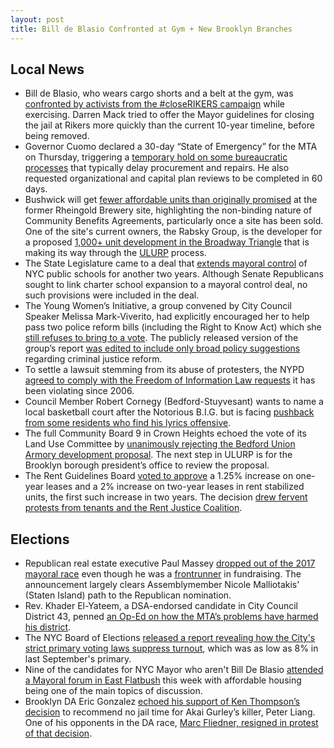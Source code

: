 ```yaml
---
layout: post
title: Bill de Blasio Confronted at Gym + New Brooklyn Branches
---
```


## Local News
* Bill de Blasio, who wears cargo shorts and a belt at the gym, was [confronted by activists from the #closeRIKERS campaign](https://www.dnainfo.com/new-york/20170630/park-slope/de-blasio-close-rikers-protesters-gym) while exercising. Darren Mack tried to offer the Mayor guidelines for closing the jail at Rikers more quickly than the current 10-year timeline, before being removed.
* Governor Cuomo declared a 30-day “State of Emergency” for the MTA on Thursday, triggering a [temporary hold on some bureaucratic processes](http://nymag.com/daily/intelligencer/2017/06/what-does-cuomos-mta-state-of-emergency-really-mean.html) that typically delay procurement and repairs. He also requested organizational and capital plan reviews to be completed in 60 days.
* Bushwick will get [fewer affordable units than originally promised](https://www.dnainfo.com/new-york/20170626/bushwick/hpd-housing-affordable-housing-law-department-bushwick-rheingold) at the former Rheingold Brewery site, highlighting the non-binding nature of Community Benefits Agreements, particularly once a site has been sold. One of the site's current owners, the Rabsky Group, is the developer for a proposed [1,000+ unit development in the Broadway Triangle](https://www.dnainfo.com/new-york/20170615/williamsburg/pfizer-affordable-housing-jewish-hispanic-ethnic-tension) that is making its way through the [ULURP](https://citylimits.org/zonein/ulurp-explained/) process.
* The State Legislature came to a deal that [extends mayoral control](https://www.chalkbeat.org/posts/ny/2017/06/29/state-reaches-deal-on-mayoral-control-giving-mayor-bill-de-blasio-a-two-year-extension/) of NYC public schools for another two years. Although Senate Republicans sought to link charter school expansion to a mayoral control deal, no such provisions were included in the deal.
* The Young Women’s Initiative, a group convened by City Council Speaker Melissa Mark-Viverito, had explicitly encouraged her to help pass two police reform bills (including the Right to Know Act) which she [still refuses to bring to a vote](http://www.nydailynews.com/new-york/bronx/nyc-lawyers-urge-mark-viverito-vote-reform-bills-article-1.2943072). The publicly released version of the group’s report [was edited to include only broad policy suggestions](http://www.nydailynews.com/news/politics/city-council-speaker-ignores-police-reform-panel-article-1.3277649) regarding criminal justice reform.
* To settle a lawsuit stemming from its abuse of protesters, the NYPD [agreed to comply with the Freedom of Information Law requests](https://www.villagevoice.com/2017/06/29/to-settle-lawsuit-nypd-promises-to-finally-follow-freedom-of-information-law/) it has been violating since 2006.
* Council Member Robert Cornegy (Bedford-Stuyvesant) wants to name a local basketball court after the Notorious B.I.G. but is facing [pushback from some residents who find his lyrics offensive](http://nypost.com/2017/07/01/beef-in-bed-stuy-over-push-to-name-park-after-biggie-smalls/).
* The full Community Board 9 in Crown Heights echoed the vote of its Land Use Committee by [unanimously rejecting the Bedford Union Armory development proposal](https://www.dnainfo.com/new-york/20170628/crown-heights/bedford-union-armory-redevelopment-rejected-ulurp-cb9-vote). The next step in ULURP is for the Brooklyn borough president’s office to review the proposal.
* The Rent Guidelines Board [voted to approve](https://citylimits.org/2017/06/27/seven-proposals-before-rent-guidelines-board-as-final-vote-nears/) a 1.25% increase on one-year leases and a 2% increase on two-year leases in rent stabilized units, the first such increase in two years. The decision [drew fervent protests from tenants and the Rent Justice Coalition](http://www.brooklynpaper.com/stories/40/26/dtg-rent-justice-coalition-march-rally-2017-06-30-bk.html).

## Elections
* Republican real estate executive Paul Massey [dropped out of the 2017 mayoral race](http://www.crainsnewyork.com/article/20170628/POLITICS/170629873&template=rwd&) even though he was a [frontrunner](https://www.nytimes.com/2017/03/21/nyregion/new-york-city-mayoral-candidate-paul-massey.html) in fundraising. The announcement largely clears Assemblymember Nicole Malliotakis' (Staten Island) path to the Republican nomination.
* Rev. Khader El-Yateem, a DSA-endorsed candidate in City Council District 43, penned [an Op-Ed on how the MTA’s problems have harmed his district](http://www.kingscountypolitics.com/mta-capital-projects-harmful-small-business-commuters/).  
* The NYC Board of Elections [released a report revealing how the City's strict primary voting laws suppress turnout](http://www.gothamgazette.com/city/7036-8-new-report-shows-shockingly-low-voter-turnout-in-nyc), which was as low as 8% in last September's primary.
* Nine of the candidates for NYC Mayor who aren't Bill De Blasio [attended a Mayoral forum in East Flatbush](http://www.kingscountypolitics.com/mayoral-forum-b-list-candidates-score-points) this week with affordable housing being one of the main topics of discussion.
* Brooklyn DA Eric Gonzalez [echoed his support of Ken Thompson’s decision](https://twitter.com/5BoroDefenders/status/880925393099907073) to recommend no jail time for Akai Gurley’s killer, Peter Liang. One of his opponents in the DA race, [Marc Fliedner, resigned in protest of that decision](http://www.huffingtonpost.com/entry/marc-fliedner-makes-history-as-the-first-openly-gay_us_5943f23de4b024b7e0df4b3c).
